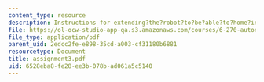 ```yaml
---
content_type: resource
description: Instructions for extending?the?robot?to?be?able?to?home?into?a?given?location?on?the?playing?table.
file: https://ol-ocw-studio-app-qa.s3.amazonaws.com/courses/6-270-autonomous-robot-design-competition-january-iap-2005/6528eba8fe28ee3b078bad061a5c5140_assignment3.pdf
file_type: application/pdf
parent_uid: 2edcc2fe-e898-35cd-a003-cf31180b6881
resourcetype: Document
title: assignment3.pdf
uid: 6528eba8-fe28-ee3b-078b-ad061a5c5140
---
```

